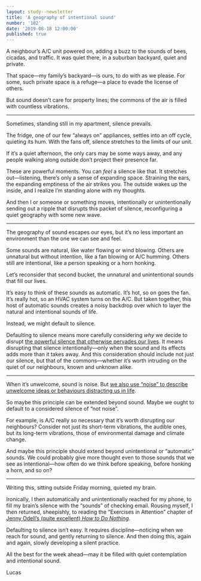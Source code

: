 ```yaml
---
layout: study--newsletter
title: 'A geography of intentional sound'
number: '102'
date: '2019-08-18 12:00:00'
published: true
---
```


A neighbour’s A/C unit powered on, adding a buzz to the sounds of bees, cicadas, and traffic. It was quiet there, in a suburban backyard, quiet and private.

That space—my family’s backyard—is ours, to do with as we please. For some, such private space is a refuge—a place to evade the license of others. 

But sound doesn’t care for property lines; the commons of the air is filled with countless vibrations.

---

Sometimes, standing still in my apartment, silence prevails.

The fridge, one of our few “always on” appliances, settles into an off cycle, quieting its hum. With the fans off, silence stretches to the limits of our unit.

If it’s a quiet afternoon, the only cars may be some ways away, and any people walking along outside don’t project their presence far.

These are powerful moments. You can _feel_ a silence like that. It stretches out—listening, there’s only a sense of expanding space. Straining the ears, the expanding emptiness of the air strikes you. The outside wakes up the inside, and I realize I’m standing alone with my thoughts.

And then I or someone or something moves, intentionally or unintentionally sending out a ripple that disrupts this packet of silence, reconfiguring a quiet geography with some new wave.

---

The geography of sound escapes our eyes, but it’s no less important an environment than the one we can see and feel.

Some sounds are natural, like water flowing or wind blowing. Others are unnatural but without intention, like a fan blowing or A/C humming. Others still are intentional, like a person speaking or a horn honking.

Let’s reconsider that second bucket, the unnatural and unintentional sounds that fill our lives.

It’s easy to think of these sounds as automatic. It’s hot, so on goes the fan. It’s really hot, so an HVAC system turns on the A/C. But taken together, this host of automatic sounds creates a noisy backdrop over which to layer the natural and intentional sounds of life.

Instead, we might default to silence.

Defaulting to silence means more carefully considering _why_ we decide to disrupt [the powerful silence that otherwise pervades our lives](https://lucascherkewski.com/hit-and-miss/82-making-time-music-silence/). It means disrupting that silence intentionally—only when the sound and its effects adds more than it takes away. And this consideration should include not just our silence, but that of the commons—whether it’s worth intruding on the quiet of our neighbours, known and unknown alike.

---

When it’s unwelcome, sound is noise. But [we also use “noise” to describe unwelcome ideas or behaviours distracting us in life](https://lucascherkewski.com/links/2019/01/13/17-02-nngroup-kate-moran-kim-flaherty-silence-digital-noise/).

So maybe this principle can be extended beyond sound. Maybe we ought to default to a considered silence of “not noise”.

For example, is A/C really so necessary that it’s worth disrupting our neighbours? Consider not just its short-term vibrations, the audible ones, but its long-term vibrations, those of environmental damage and climate change.

And maybe this principle should extend beyond unintentional or “automatic” sounds. We could probably give more thought even to those sounds that we see as intentional—how often do we think before speaking, before honking a horn, and so on?

---

Writing this, sitting outside Friday morning, quieted my brain.

Ironically, I then automatically and unintentionally reached for my phone, to fill my brain’s silence with the “sounds” of checking email. Rousing myself, I then returned, sheepishly, to reading the “Exercises in Attention” chapter of [Jenny Odell’s (quite excellent) _How to Do Nothing_](http://aworkinglibrary.com/reading/how-to-do-nothing/).

Defaulting to silence isn’t easy. It requires discipline—noticing when we reach for sound, and gently returning to silence. And then doing this, again and again, slowly developing a silent practice.

All the best for the week ahead—may it be filled with quiet contemplation and intentional sound.

Lucas
